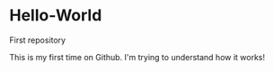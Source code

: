 # Hello-World
First repository

This is my first time on Github. I'm trying to understand how it works!
